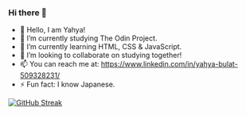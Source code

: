 ### Hi there 👋

- 👋 Hello, I am Yahya!
- 🔭 I’m currently studying The Odin Project.
- 🌱 I’m currently learning HTML, CSS & JavaScript.
- 👯 I’m looking to collaborate on studying together!
- 📫 You can reach me at: https://www.linkedin.com/in/yahya-bulat-509328231/
- ⚡ Fun fact: I know Japanese.

[![GitHub Streak](https://streak-stats.demolab.com/?user=Beatknife)](https://git.io/streak-stats)

